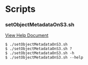 # Scripts

### setObjectMetadataOnS3.sh

[View Help Document](HELP_setObjectMetadataOnS3.md)

```shell
$ ./setObjectMetadataOnS3.sh
$ ./setObjectMetadataOnS3.sh ?
$ ./setObjectMetadataOnS3.sh -h
$ ./setObjectMetadataOnS3.sh --help
```
